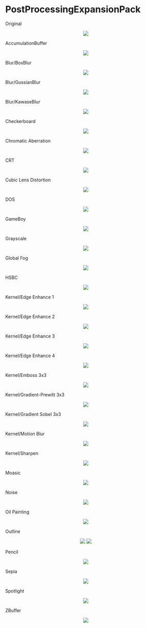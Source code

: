 # PostProcessingExpansionPack

Original
<p align="center">
<img style="margin:auto;"  src="https://github.com/ted10401/PostProcessingExpansionPack/blob/master/GithubResources/post-processing-expansion-pack-original.png">
</p>

AccumulationBuffer
<p align="center">
<img style="margin:auto;"  src="https://github.com/ted10401/PostProcessingExpansionPack/blob/master/GithubResources/post-processing-expansion-pack-accumulation-buffer.png">
</p>

Blur/BoxBlur
<p align="center">
<img style="margin:auto;"  src="https://github.com/ted10401/PostProcessingExpansionPack/blob/master/GithubResources/post-processing-expansion-pack-blur-box.png">
</p>

Blur/GussianBlur
<p align="center">
<img style="margin:auto;"  src="https://github.com/ted10401/PostProcessingExpansionPack/blob/master/GithubResources/post-processing-expansion-pack-blur-gaussian.png">
</p>

Blur/KawaseBlur
<p align="center">
<img style="margin:auto;"  src="https://github.com/ted10401/PostProcessingExpansionPack/blob/master/GithubResources/post-processing-expansion-pack-blur-kawase.png">
</p>

Checkerboard
<p align="center">
<img style="margin:auto;"  src="https://github.com/ted10401/PostProcessingExpansionPack/blob/master/GithubResources/post-processing-expansion-pack-checkerboard.png">
</p>

Chromatic Aberration
<p align="center">
<img style="margin:auto;"  src="https://github.com/ted10401/PostProcessingExpansionPack/blob/master/GithubResources/post-processing-expansion-pack-chromatic-aberration.png">
</p>

CRT
<p align="center">
<img style="margin:auto;"  src="https://github.com/ted10401/PostProcessingExpansionPack/blob/master/GithubResources/post-processing-expansion-pack-crt.png">
</p>

Cubic Lens Distortion
<p align="center">
<img style="margin:auto;"  src="https://github.com/ted10401/PostProcessingExpansionPack/blob/master/GithubResources/post-processing-expansion-pack-cubic-lens-distortion.png">
</p>

DOS
<p align="center">
<img style="margin:auto;"  src="https://github.com/ted10401/PostProcessingExpansionPack/blob/master/GithubResources/post-processing-expansion-pack-dos.png">
</p>

GameBoy
<p align="center">
<img style="margin:auto;"  src="https://github.com/ted10401/PostProcessingExpansionPack/blob/master/GithubResources/post-processing-expansion-pack-gameboy.png">
</p>

Grayscale
<p align="center">
<img style="margin:auto;"  src="https://github.com/ted10401/PostProcessingExpansionPack/blob/master/GithubResources/post-processing-expansion-pack-grayscale.png">
</p>

Global Fog
<p align="center">
<img style="margin:auto;"  src="https://github.com/ted10401/PostProcessingExpansionPack/blob/master/GithubResources/post-processing-expansion-pack-global-fog.png">
</p>

HSBC
<p align="center">
<img style="margin:auto;"  src="https://github.com/ted10401/PostProcessingExpansionPack/blob/master/GithubResources/post-processing-expansion-pack-hsbc.png">
</p>

Kernel/Edge Enhance 1
<p align="center">
<img style="margin:auto;"  src="https://github.com/ted10401/PostProcessingExpansionPack/blob/master/GithubResources/post-processing-expansion-pack-kernel-edge-enhance-1.png">
</p>

Kernel/Edge Enhance 2
<p align="center">
<img style="margin:auto;"  src="https://github.com/ted10401/PostProcessingExpansionPack/blob/master/GithubResources/post-processing-expansion-pack-kernel-edge-enhance-2.png">
</p>

Kernel/Edge Enhance 3
<p align="center">
<img style="margin:auto;"  src="https://github.com/ted10401/PostProcessingExpansionPack/blob/master/GithubResources/post-processing-expansion-pack-kernel-edge-enhance-3.png">
</p>

Kernel/Edge Enhance 4
<p align="center">
<img style="margin:auto;"  src="https://github.com/ted10401/PostProcessingExpansionPack/blob/master/GithubResources/post-processing-expansion-pack-kernel-edge-enhance-4.png">
</p>

Kernel/Emboss 3x3
<p align="center">
<img style="margin:auto;"  src="https://github.com/ted10401/PostProcessingExpansionPack/blob/master/GithubResources/post-processing-expansion-pack-kernel-emboss-3x3.png">
</p>

Kernel/Gradient-Prewitt 3x3
<p align="center">
<img style="margin:auto;"  src="https://github.com/ted10401/PostProcessingExpansionPack/blob/master/GithubResources/post-processing-expansion-pack-kernel-gradient-prewitt-3x3.png">
</p>

Kernel/Gradient Sobel 3x3
<p align="center">
<img style="margin:auto;"  src="https://github.com/ted10401/PostProcessingExpansionPack/blob/master/GithubResources/post-processing-expansion-pack-kernel-gradient-sobel-3x3.png">
</p>

Kernel/Motion Blur
<p align="center">
<img style="margin:auto;"  src="https://github.com/ted10401/PostProcessingExpansionPack/blob/master/GithubResources/post-processing-expansion-pack-kernel-motion-blur.png">
</p>

Kernel/Sharpen
<p align="center">
<img style="margin:auto;"  src="https://github.com/ted10401/PostProcessingExpansionPack/blob/master/GithubResources/post-processing-expansion-pack-kernel-sharpen.png">
</p>

Moasic
<p align="center">
<img style="margin:auto;"  src="https://github.com/ted10401/PostProcessingExpansionPack/blob/master/GithubResources/post-processing-expansion-pack-mosaic.png">
</p>

Noise
<p align="center">
<img style="margin:auto;"  src="https://github.com/ted10401/PostProcessingExpansionPack/blob/master/GithubResources/post-processing-expansion-pack-noise.png">
</p>

Oil Painting
<p align="center">
<img style="margin:auto;"  src="https://github.com/ted10401/PostProcessingExpansionPack/blob/master/GithubResources/post-processing-expansion-pack-oil-panting.png">
</p>

Outline
<p align="center">
<img style="margin:auto;"  src="https://github.com/ted10401/PostProcessingExpansionPack/blob/master/GithubResources/post-processing-expansion-pack-outline-normal.png">
<img style="margin:auto;"  src="https://github.com/ted10401/PostProcessingExpansionPack/blob/master/GithubResources/post-processing-expansion-pack-outline-depth.png">
</p>

Pencil
<p align="center">
<img style="margin:auto;"  src="https://github.com/ted10401/PostProcessingExpansionPack/blob/master/GithubResources/post-processing-expansion-pack-pencil.png">
</p>

Sepia
<p align="center">
<img style="margin:auto;"  src="https://github.com/ted10401/PostProcessingExpansionPack/blob/master/GithubResources/post-processing-expansion-pack-sepia.png">
</p>

Spotlight
<p align="center">
<img style="margin:auto;"  src="https://github.com/ted10401/PostProcessingExpansionPack/blob/master/GithubResources/post-processing-expansion-pack-spotlight.png">
</p>

ZBuffer
<p align="center">
<img style="margin:auto;"  src="https://github.com/ted10401/PostProcessingExpansionPack/blob/master/GithubResources/post-processing-expansion-pack-zbuffer.png">
</p>
